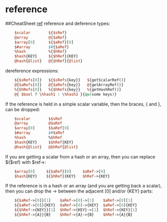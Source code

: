 # reference
##CheatSheet [ref](http://www.perlmonks.org/?node_id=69927)
reference and deference types:

```perl
    $scalar        ${$sRef}
    @array         @{$aRef}
    $array[0]      ${$aRef}[0]
    $#array        $#{$aRef}
    %hash          %{$hRef}
    $hash{KEY}     ${$hRef}{KEY}
    @hash{@list}   @{$hRef}{@list}
```
dereference expressions:

```perl
    ${$sRefs[0]}   ${$sRefs{key}}   ${getScalarRef()}
    @{$aRefs[0]}   @{$aRefs{key}}   @{getArrayRef()}
    %{$hRefs[0]}   %{$hRefs{key}}   %{getHashRef()}
    @{ $bool ? \%hash1 : \%hash2 }{qw(some keys)}
```

If the reference is held in a simple scalar variable, then the braces, { and }, can be dropped:

```perl
    $scalar        $$sRef
    @array         @$aRef
    $array[0]      $$aRef[0]
    $#array        $#$aRef
    %hash          %$hRef
    $hash{KEY}     $$hRef{KEY}
    @hash{@list}   @$hRef{@list}
```

If you are getting a scalar from a hash or an array, then you can replace ${$ref} with $ref->:

```perl
    $array[0]     ${$aRef}[0]     $aRef->[0]
    $hash{KEY}    ${$hRef}{KEY}   $hRef->{KEY}
```

If the reference is in a hash or an array (and you are getting back a scalar), then you can drop the -> between the adjacent [0] and/or {KEY} parts:

```perl
    ${$aRef->[0]}[1]    $aRef->[0]->[1]    $aRef->[0][1]
    ${$aRef->[0]}{KEY}  $aRef->[0]->{KEY}  $aRef->[0]{KEY}
    ${$hRef->{KEY}}[1]  $hRef->{KEY}->[1]  $hRef->{KEY}[1]
    ${$hRef->{A}}{B}    $hRef->{A}->{B}    $hRef->{A}{B}
```

